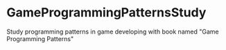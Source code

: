 # GameProgrammingPatternsStudy

Study programming patterns in game developing with book named "Game Programming Patterns"
